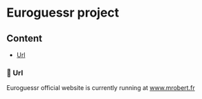# Euroguessr project

## Content

- [Url](-Url)

### 🔗 Url

Euroguessr official website is currently running at www.mrobert.fr
